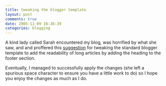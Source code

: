 ```yaml
---
title: tweaking the blogger template
layout: post
comments: true
date: 2005-11-09 16:36:39
categories: blogging
---
```

A kind lady called Sarah encountered my blog, was horrified by what
she saw, and and proffered this
[suggestion](http://sarahk.pcpropertymanager.com/blog/essential-change-to-blogger-templates/163)
for tweaking the standard blogger template to add the readability of
long articles by adding the heading to the footer section.

Eventually, I managed to successfully apply the changes (she left a
spurious space character to ensure you have a little work to do) so I
hope you enjoy the changes as much as I do.
